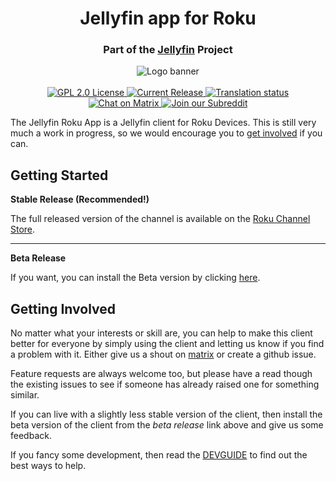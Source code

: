 <p>
    <h1 style="text-align: center;">Jellyfin app for Roku</h1>
    <h3 style="text-align: center;">Part of the <a href="https://jellyfin.media/">Jellyfin</a> Project</h3>
</p>

<p align="center">
<img alt="Logo banner" src="https://raw.githubusercontent.com/jellyfin/jellyfin-ux/master/branding/SVG/banner-logo-solid.svg?sanitize=true"/>
<br/><br/>
<a href="https://github.com/jellyfin/jellyfin-roku">
<img alt="GPL 2.0 License" src="https://img.shields.io/github/license/jellyfin/jellyfin-roku.svg"/>
</a>
<a href="https://github.com/jellyfin/jellyfin-androidtv/releases">
<img alt="Current Release" src="https://img.shields.io/github/release/jellyfin/jellyfin-roku.svg"/>
</a>
<a href="https://translate.jellyfin.org/projects/jellyfin/jellyfin-roku/?utm_source=widget">
<img src="https://translate.jellyfin.org/widgets/jellyfin/-/jellyfin-roku/svg-badge.svg" alt="Translation status" />
</a>
<br/>
<a href="https://matrix.to/#/+jellyfin:matrix.org">
<img alt="Chat on Matrix" src="https://img.shields.io/matrix/jellyfin:matrix.org.svg?logo=matrix"/>
</a>
<a href="https://www.reddit.com/r/jellyfin">
<img alt="Join our Subreddit" src="https://img.shields.io/badge/reddit-r%2Fjellyfin-%23FF5700.svg"/>
</a>
</p>

The Jellyfin Roku App is a Jellyfin client for Roku Devices.  This is still very much a work in progress, so we would encourage you to [get involved](#get_involved) if you can.



## Getting Started
 **Stable Release (Recommended!)**

The full released version of the channel is available on the [Roku Channel Store](https://my.roku.com/add/jellyfin).

---
**Beta Release**

If you want, you can install the Beta version by clicking [here](https://my.roku.com/add/jellyfinbeta).


## Getting Involved<a name="get_involved"></a>

No matter what your interests or skill are, you can help to make this client better for everyone by simply using the client and letting us know if you find a problem with it.   Either give us a shout on [matrix](https://matrix.to/#/+jellyfin:matrix.org) or create a github issue.

Feature requests are always welcome too, but please have a read though the existing issues to see if someone has already raised one for something similar.

If you can live with a slightly less stable version of the client, then install the beta version of the client from the *beta release* link above and give us some feedback.

If you fancy some development, then read the [DEVGUIDE](DEVGUIDE.md) to find out the best ways to help.
